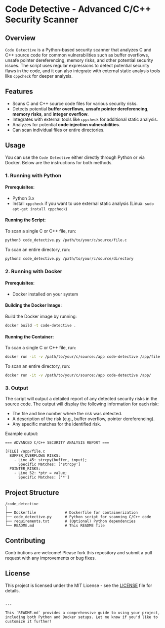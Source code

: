 # Code Detective - Advanced C/C++ Security Scanner

## Overview

`Code Detective` is a Python-based security scanner that analyzes C and C++ source code for common vulnerabilities such as buffer overflows, unsafe pointer dereferencing, memory risks, and other potential security issues. The script uses regular expressions to detect potential security flaws in the code, and it can also integrate with external static analysis tools like `cppcheck` for deeper analysis.

## Features

- Scans C and C++ source code files for various security risks.
- Detects potential **buffer overflows**, **unsafe pointer dereferencing**, **memory risks**, and **integer overflow**.
- Integrates with external tools like `cppcheck` for additional static analysis.
- Analyzes for potential **code injection vulnerabilities**.
- Can scan individual files or entire directories.

## Usage

You can use the `Code Detective` either directly through Python or via Docker. Below are the instructions for both methods.

### 1. Running with Python

#### Prerequisites:
- Python 3.x
- Install `cppcheck` if you want to use external static analysis (Linux: `sudo apt-get install cppcheck`)

#### Running the Script:

To scan a single C or C++ file, run:

```bash
python3 code_detective.py /path/to/your/c/source/file.c
```

To scan an entire directory, run:

```bash
python3 code_detective.py /path/to/your/c/source/directory
```

### 2. Running with Docker

#### Prerequisites:
- Docker installed on your system

#### Building the Docker Image:

Build the Docker image by running:

```bash
docker build -t code-detective .
```

#### Running the Container:

To scan a single C or C++ file, run:

```bash
docker run -it -v /path/to/your/c/source:/app code-detective /app/file.c
```

To scan an entire directory, run:

```bash
docker run -it -v /path/to/your/c/source:/app code-detective /app/
```

### 3. Output

The script will output a detailed report of any detected security risks in the source code. The output will display the following information for each risk:

- The file and line number where the risk was detected.
- A description of the risk (e.g., buffer overflow, pointer dereferencing).
- Any specific matches for the identified risk.

Example output:

```
=== ADVANCED C/C++ SECURITY ANALYSIS REPORT ===

[FILE] /app/file.c
  BUFFER_OVERFLOWS RISKS:
    - Line 45: strcpy(buffer, input);
      Specific Matches: ['strcpy']
  POINTER_RISKS:
    - Line 52: *ptr = value;
      Specific Matches: ['*']
```

## Project Structure

```
/code_detective
│
├── Dockerfile             # Dockerfile for containerization
├── code_detective.py      # Python script for scanning C/C++ code
├── requirements.txt       # (Optional) Python dependencies
└── README.md              # This README file
```

## Contributing

Contributions are welcome! Please fork this repository and submit a pull request with any improvements or bug fixes.

## License

This project is licensed under the MIT License - see the [LICENSE](LICENSE) file for details.
```

---

This `README.md` provides a comprehensive guide to using your project, including both Python and Docker setups. Let me know if you'd like to customize it further!